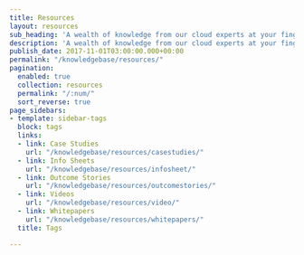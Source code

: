 ```yaml
---
title: Resources
layout: resources
sub_heading: 'A wealth of knowledge from our cloud experts at your fingertips. '
description: 'A wealth of knowledge from our cloud experts at your fingertips. '
publish_date: 2017-11-01T03:00:00.000+00:00
permalink: "/knowledgebase/resources/"
pagination:
  enabled: true
  collection: resources
  permalink: "/:num/"
  sort_reverse: true
page_sidebars:
- template: sidebar-tags
  block: tags
  links:
  - link: Case Studies
    url: "/knowledgebase/resources/casestudies/"
  - link: Info Sheets
    url: "/knowledgebase/resources/infosheet/"
  - link: Outcome Stories
    url: "/knowledgebase/resources/outcomestories/"
  - link: Videos
    url: "/knowledgebase/resources/video/"
  - link: Whitepapers
    url: "/knowledgebase/resources/whitepapers/"
  title: Tags

---
```

